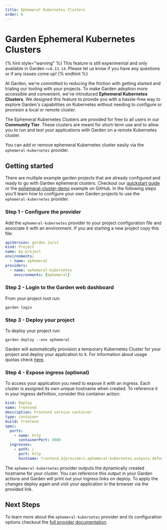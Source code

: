 ```yaml
---
title: Ephemeral Kubernetes Clusters
order: 8
---
```


# Garden Ephemeral Kubernetes Clusters

{% hint style="warning" %}
This feature is still experimental and only available in Garden `>=0.13.14`. Please let us know if you have any questions or if any issues come up!
{% endhint %}

At Garden, we're committed to reducing the friction with getting started and trialing our tooling with your projects. To make Garden adoption more accessible and convenient, we've introduced **Ephemeral Kubernetes Clusters**. We designed this feature to provide you with a hassle-free way to explore Garden's capabilities on Kubernetes without needing to configure or provision a local or remote cluster.

The Ephemeral Kubernetes Clusters are provided for free to all users in our **Community Tier**. These clusters are meant for short-term use and to allow you to run and test your applications with Garden on a remote Kubernetes cluster.

You can add or remove ephemeral Kubernetes cluster easily via the `ephemeral-kubernetes` provider.

## Getting started

There are multiple example garden projects that are already configured and ready to go with Garden ephemeral clusters. Checkout our [quickstart guide](../getting-started/quickstart.md) or the [ephemeral-cluster-demo](https://github.com/garden-io/garden/tree/0.13.17/examples/ephemeral-cluster-demo) example on GitHub.
In the following steps you'll learn how to configure your own Garden projects to use the `ephemeral-kubernetes` provider.

### Step 1 - Configure the provider

 Add the `ephemeral-kubernetes` provider to your project configuration file and associate it with an environment. If you are starting a new project copy this file:

```yaml
apiVersion: garden.io/v1
kind: Project
name: my-project
environments:
  - name: ephemeral
providers:
  - name: ephemeral-kubernetes
    environments: [ephemeral]
```

### Step 2 -  Login to the Garden web dashboard

From your project root run:

```
garden login
```

### Step 3 - Deploy your project

To deploy your project run:
```
garden deploy --env ephemeral
```
Garden will automatically provision a temporary Kubernetes Cluster for your project and deploy your application to it. For information about usage quotas check [here](../k8s-plugins/ephemeral-k8s/README.md#usage-quota).

### Step 4 - Expose ingress (optional)

To access your application you need to expose it with an ingress. Each cluster is assigned its own unique hostname when created. To reference it in your ingress definition, consider this container action:

```yaml
kind: Deploy
name: frontend
description: Frontend service container
type: container
build: frontend
spec:
  ports:
    - name: http
      containerPort: 8080
  ingresses:
    - path: /
      port: http
      hostname: frontend.${providers.ephemeral-kubernetes.outputs.default-hostname}
```

The `ephemeral-kubernetes` provider outputs the dynamically created hostname for your cluster. You can reference this output in your Garden actions and Garden will print out your ingress links on deploy.
To apply the changes deploy again and visit your application in the browser via the provided link.

## Next Steps

To learn more about the `ephemeral-kubernetes` provider and its configuration options checkout the [full provider documentation](../k8s-plugins/ephemeral-k8s/README.md).
